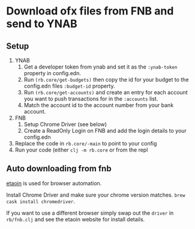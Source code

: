 # Download ofx files from FNB and send to YNAB

## Setup

1. YNAB
	1. Get a developer token from ynab and set it as the `:ynab-token` property in config.edn.
	2. Run `(rb.core/get-budgets)` then copy the id for your budget to the config.edn files `:budget-id` property.
	3. Run `(rb.core/get-accounts)` and create an entry for each account you want to push transactions for in the `:accounts` list. 
	4. Match the account id to the account number from your bank account.
2. FNB
	1. Setup Chrome Driver (see below) 
	2. Create a ReadOnly Login on FNB and add the login details to your config.edn
3. Replace the code in `rb.core/-main` to point to your config
4. Run your code (either `clj -m rb.core` or from the repl

## Auto downloading from fnb
[etaoin](https://github.com/igrishaev/etaoin) is used for browser automation.

Install Chrome Driver and make sure your chrome version matches. `brew cask install chromedriver`.

If you want to use a different browser simply swap out the `driver` in `rb/fnb.clj` and see the etaoin website for install details.

